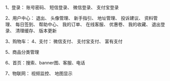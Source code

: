 1、登录：
账号密码、
短信登录、
微信登录、
支付宝登录

2、用户中心：
退出、
头像管理、
新手指引、
地址管理、
投诉建议、
资料管理、
每日签到、
帮助中心、
我的订单、
在线客服、
优惠卷、
我的收藏、
退出登录、
清理缓存、
版本更新

3、购物车：
4、支付：
微信支付、
支付宝支付、
富有支付

5、商品分类管理

6、首页：搜索、banner图、客服、电话

7、物联网：
视频监控、
地图显示